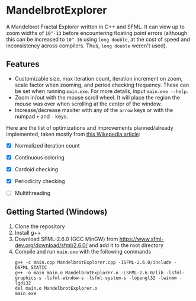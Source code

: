 # MandelbrotExplorer
A Mandelbrot Fractal Explorer written in C++ and SFML.
It can view up to zoom widths of `10^-13` before encountering floating point errors (although this can be increased to `10^-16` using `long double`, at the cost of speed and inconsistency across compilers. Thus, `long double` weren't used).


## Features
- Customizable size, max iteration count, iteration increment on zoom, scale factor when zooming, and period checking frequency. These can be set when running `main.exe`. For more details, input `main.exe --help`. 
- Zoom in/out with the mouse scroll wheel. It will place the region the mouse was over when scrolling at the center of the window.
- Increase/decrease maxiter with any of the `arrow` keys or with the numpad `+` and `-` keys.

Here are the list of optimizations and improvements planned/already implemented, taken mostly from [this Wikepedia article](https://www.wikiwand.com/en/Plotting_algorithms_for_the_Mandelbrot_set):
- [x] Normalized iteration count
- [x] Continuous coloring
- [x] Cardoid checking
- [x] Periodicity checking
- [ ] Multithreading


## Getting Started (Windows)
1. Clone the repository
2. Install g++
3. Download SFML-2.6.0 (GCC MinGW) from https://www.sfml-dev.org/download/sfml/2.6.0/ and add it to the root directory
4. Compile and run `main.exe` with the following commands
    ```
    g++ -c main.cpp MandelbrotExplorer.cpp -ISFML-2.6.0/include -DSFML_STATIC
    g++ -o main main.o MandelbrotExplorer.o -LSFML-2.6.0/lib -lsfml-graphics-s -lsfml-window-s -lsfml-system-s -lopengl32 -lwinmm -lgdi32
    del main.o MandelbrotExplorer.o
    main.exe
    ```